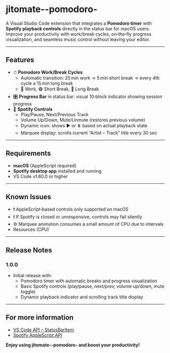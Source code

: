 # jitomate--pomodoro-

A Visual Studio Code extension that integrates a **Pomodoro timer** with **Spotify playback controls** directly in the status bar for macOS users. Improve your productivity with work/break cycles, on‑the‑fly progress visualization, and seamless music control without leaving your editor.

---

## Features

- ⏱ **Pomodoro Work/Break Cycles**  
  - Automatic transition: 25 min work → 5 min short break → every 4th cycle a 15 min long break  
  - 🔴 Work, 🟢 Short Break, 🔵 Long Break  
- 🎛 **Progress Bar** in status bar: visual 10‑block indicator showing session progress  
- 🎵 **Spotify Controls**  
  - Play/Pause, Next/Previous Track  
  - Volume Up/Down, Mute/Unmute (restores previous volume)  
  - Dynamic icon: shows ▶️ or ⏸️ based on actual playback state  
  - Marquee display: scrolls current “Artist – Track” title every 30 sec
 
    
---

## Requirements

- **macOS** (AppleScript required)  
- **Spotify desktop app** installed and running  
- VS Code v1.60.0 or higher  


---

## Known Issues

- ❗️ AppleScript‑based controls only supported on macOS  
- ❗️ If Spotify is closed or unresponsive, controls may fail silently  
- ⚙️ Marquee animation consumes a small amount of CPU due to intervals
- Resources (CPU)  

---

## Release Notes

### 1.0.0

- Initial release with:  
  - Pomodoro timer with automatic breaks and progress visualization  
  - Basic Spotify controls (play/pause, next/prev, volume up/down, mute toggle)  
  - Dynamic playback indicator and scrolling track title display  


---

## For more information

* [VS Code API – StatusBarItem](https://code.visualstudio.com/api/references/vscode-api#StatusBarItem)  
* [Spotify AppleScript API](https://developer.spotify.com/documentation/web-api/)  

**Enjoy using jitomate--pomodoro- and boost your productivity!**

